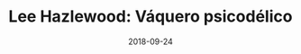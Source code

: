 ---
layout: post
title: "Lee Hazlewood: Váquero psicodélico"
date: "2018-09-24"
external_url: https://www.youtube.com/watch?v=TbckREL8YKI
category: "Video"
---